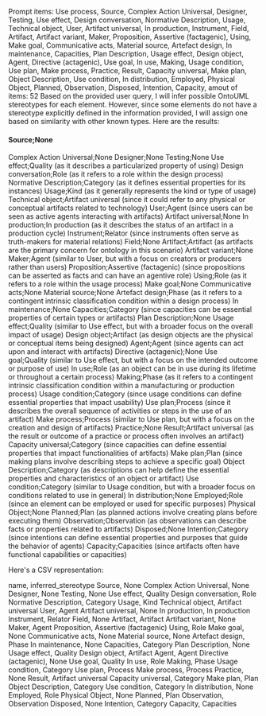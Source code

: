 Prompt items: 
Use process, Source, Complex Action Universal, Designer, Testing, Use effect, Design conversation, Normative Description, Usage, Technical object, User, Artifact universal, In production, Instrument, Field, Artifact, Artifact variant, Maker, Proposition, Assertive (factagenic), Using, Make goal, Communicative acts, Material source, Artefact design, In maintenance, Capacities, Plan Description, Usage effect, Design object, Agent, Directive (actagenic), Use goal, In use, Making, Usage condition, Use plan, Make process, Practice, Result, Capacity universal, Make plan, Object Description, Use condition, In distribution, Employed, Physical Object, Planned, Observation, Disposed, Intention, Capacity, 
amout of items: 52
 Based on the provided user query, I will infer possible OntoUML stereotypes for each element. However, since some elements do not have a stereotype explicitly defined in the information provided, I will assign one based on similarity with other known types. Here are the results:

#### Source;None
Complex Action Universal;None
Designer;None
Testing;None
Use effect;Quality (as it describes a particularized property of using)
Design conversation;Role (as it refers to a role within the design process)
Normative Description;Category (as it defines essential properties for its instances)
Usage;Kind (as it generally represents the kind or type of usage)
Technical object;Artifact universal (since it could refer to any physical or conceptual artifacts related to technology)
User;Agent (since users can be seen as active agents interacting with artifacts)
Artifact universal;None
In production;In production (as it describes the status of an artifact in a production cycle)
Instrument;Relator (since instruments often serve as truth-makers for material relations)
Field;None
Artifact;Artifact (as artifacts are the primary concern for ontology in this scenario)
Artifact variant;None
Maker;Agent (similar to User, but with a focus on creators or producers rather than users)
Proposition;Assertive (factagenic) (since propositions can be asserted as facts and can have an agentive role)
Using;Role (as it refers to a role within the usage process)
Make goal;None
Communicative acts;None
Material source;None
Artefact design;Phase (as it refers to a contingent intrinsic classification condition within a design process)
In maintenance;None
Capacities;Category (since capacities can be essential properties of certain types or artifacts)
Plan Description;None
Usage effect;Quality (similar to Use effect, but with a broader focus on the overall impact of usage)
Design object;Artifact (as design objects are the physical or conceptual items being designed)
Agent;Agent (since agents can act upon and interact with artifacts)
Directive (actagenic);None
Use goal;Quality (similar to Use effect, but with a focus on the intended outcome or purpose of use)
In use;Role (as an object can be in use during its lifetime or throughout a certain process)
Making;Phase (as it refers to a contingent intrinsic classification condition within a manufacturing or production process)
Usage condition;Category (since usage conditions can define essential properties that impact usability)
Use plan;Process (since it describes the overall sequence of activities or steps in the use of an artifact)
Make process;Process (similar to Use plan, but with a focus on the creation and design of artifacts)
Practice;None
Result;Artifact universal (as the result or outcome of a practice or process often involves an artifact)
Capacity universal;Category (since capacities can define essential properties that impact functionalities of artifacts)
Make plan;Plan (since making plans involve describing steps to achieve a specific goal)
Object Description;Category (as descriptions can help define the essential properties and characteristics of an object or artifact)
Use condition;Category (similar to Usage condition, but with a broader focus on conditions related to use in general)
In distribution;None
Employed;Role (since an element can be employed or used for specific purposes)
Physical Object;None
Planned;Plan (as planned actions involve creating plans before executing them)
Observation;Observation (as observations can describe facts or properties related to artifacts)
Disposed;None
Intention;Category (since intentions can define essential properties and purposes that guide the behavior of agents)
Capacity;Capacities (since artifacts often have functional capabilities or capacities)

Here's a CSV representation:

name, inferred_stereotype
Source, None
Complex Action Universal, None
Designer, None
Testing, None
Use effect, Quality
Design conversation, Role
Normative Description, Category
Usage, Kind
Technical object, Artifact universal
User, Agent
Artifact universal, None
In production, In production
Instrument, Relator
Field, None
Artifact, Artifact
Artifact variant, None
Maker, Agent
Proposition, Assertive (factagenic)
Using, Role
Make goal, None
Communicative acts, None
Material source, None
Artefact design, Phase
In maintenance, None
Capacities, Category
Plan Description, None
Usage effect, Quality
Design object, Artifact
Agent, Agent
Directive (actagenic), None
Use goal, Quality
In use, Role
Making, Phase
Usage condition, Category
Use plan, Process
Make process, Process
Practice, None
Result, Artifact universal
Capacity universal, Category
Make plan, Plan
Object Description, Category
Use condition, Category
In distribution, None
Employed, Role
Physical Object, None
Planned, Plan
Observation, Observation
Disposed, None
Intention, Category
Capacity, Capacities
